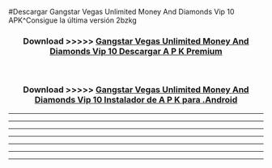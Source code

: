 #Descargar Gangstar Vegas Unlimited Money And Diamonds Vip 10  APK^Consigue la última versión 2bzkg



<div align="center">
<h3>Download >>>>> <a href="https://es-sites.web.app/?es= Gangstar Vegas Unlimited Money And Diamonds Vip 10 ">Gangstar Vegas Unlimited Money And Diamonds Vip 10  Descargar A P K Premium</a></h3><br>

<h3>Download >>>>> <a href="https://es-sites.web.app/?es= Gangstar Vegas Unlimited Money And Diamonds Vip 10 ">Gangstar Vegas Unlimited Money And Diamonds Vip 10  Instalador de A P K para .Android</a></h3>
</div>


----------------------------------------------------------

----------------------------------------------------------

----------------------------------------------------------

----------------------------------------------------------

----------------------------------------------------------

----------------------------------------------------------

----------------------------------------------------------


